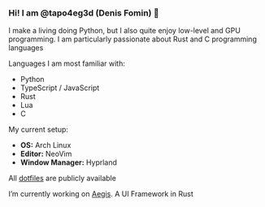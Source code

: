 ### Hi! I am @tapo4eg3d (Denis Fomin) 👋

I make a living doing Python, but I also quite enjoy low-level and GPU programming. I am particularly passionate about Rust and C programming languages

Languages I am most familiar with:
  - Python
  - TypeScript / JavaScript
  - Rust
  - Lua
  - C

My current setup:
  - **OS:** Arch Linux
  - **Editor:** NeoVim
  - **Window Manager:** Hyprland

All [dotfiles](https://github.com/TaPO4eg3D/my-dotfiles) are publicly available

I’m currently working on [Aegis](https://github.com/TaPO4eg3D/aegis). A UI Framework in Rust

